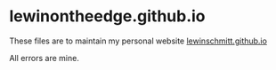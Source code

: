 # lewinontheedge.github.io

These files are to maintain my personal website [lewinschmitt.github.io](https://lewinschmitt.github.io)

All errors are mine. 
